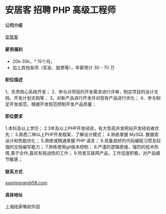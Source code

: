 安居客 招聘 PHP 高级工程师
==========

#### 公司介绍
[安居客](www.anjuke.com)

#### 薪资福利
- 20k-35k，* 15个月。 
- 加上其他各项（奖金、股票等），年薪预计 30 - 70 万


#### 职位描述

1、负责核心系统开发；
2、参与对项目的开发需求进行评审，制定项目的设计文档、开发计划文档等；
3、对新产品进行开发并对现有产品进行优化；
4、参与制定开发规范，根据开发规范控制开发产品质量；

#### 职位要求 
1.本科及以上学历；
2.3年及以上PHP开发经验，有大型高并发网站开发经验者优先；
3.熟悉二种以上PHP开发框架，了解设计模式；
4.熟练掌握 MySQL 数据库设计和性能优化；
5.熟练或精通掌握 PHP 语言；
6.具备良好的代码编程习惯及较强的文档编写能力；
7.熟练使用git版本控制；
8.严谨的逻辑思维，强烈的技术热情,善于合作,喜欢有挑战性的工作；
9.热爱互联网产品，工作态度积极，对产品细节敏感；



#### 联系方式
[xiamingran@58.com](mailto:xiamingran@.com)  

#### 具体地址
上海陆家嘴软件园 
